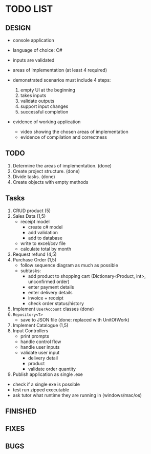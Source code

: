 # TODO LIST

## DESIGN

- console application
- language of choice: C#
- inputs are validated
- areas of implementation (at least 4 required)


- demonstrated scenarios must include 4 steps:
  1. empty UI at the beginning
  2. takes inputs
  3. validate outputs
  4. support input changes
  5. successful completion

- evidence of working application
  - video showing the chosen areas of implementation
  - evidence of compilation and correctness

## TODO

1. Determine the areas of implementation. (done)
2. Create project structure. (done)
3. Divide tasks. (done)
4. Create objects with empty methods

## Tasks

1. CRUD product (5)
2. Sales Data (1,5)
    - receipt model
      - create c# model
      - add validation
      - add to database
    - write to excel/csv file
    - calculate total by month
3. Request refund (4,5)
4. Purchase Order (1,5)
    - follow sequence diagram as much as possible
    - subtasks:
      - add product to shopping cart (Dictionary<Product, int>, unconfirmed order)
      - enter payment details
      - enter delivery details
      - invoice + receipt
      - check order status/history
5. Implement `UserAccount` classes (done)
6. `Repository<T>`
    - save to JSON file (done: replaced with UnitOfWork)
7. Implement Catalogue (1,5)
8. Input Controllers
    - print prompts
    - handle control flow
    - handle user inputs
    - validate user input
      - delivery detail
      - product
      - validate order quantity
9. Publish application as single .exe
  - check if a single exe is possible
  - test run zipped executable
  - ask tutor what runtime they are running in (windows/mac/os)


## FINISHED

## FIXES

## BUGS
